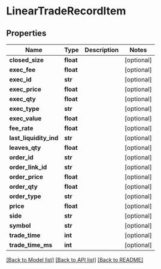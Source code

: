 # LinearTradeRecordItem

## Properties
Name | Type | Description | Notes
------------ | ------------- | ------------- | -------------
**closed_size** | **float** |  | [optional] 
**exec_fee** | **float** |  | [optional] 
**exec_id** | **str** |  | [optional] 
**exec_price** | **float** |  | [optional] 
**exec_qty** | **float** |  | [optional] 
**exec_type** | **str** |  | [optional] 
**exec_value** | **float** |  | [optional] 
**fee_rate** | **float** |  | [optional] 
**last_liquidity_ind** | **str** |  | [optional] 
**leaves_qty** | **float** |  | [optional] 
**order_id** | **str** |  | [optional] 
**order_link_id** | **str** |  | [optional] 
**order_price** | **float** |  | [optional] 
**order_qty** | **float** |  | [optional] 
**order_type** | **str** |  | [optional] 
**price** | **float** |  | [optional] 
**side** | **str** |  | [optional] 
**symbol** | **str** |  | [optional] 
**trade_time** | **int** |  | [optional] 
**trade_time_ms** | **int** |  | [optional] 

[[Back to Model list]](../README.md#documentation-for-models) [[Back to API list]](../README.md#documentation-for-api-endpoints) [[Back to README]](../README.md)


